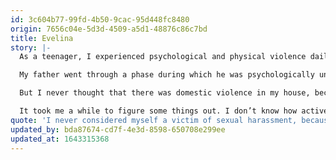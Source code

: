 ```yaml
---
id: 3c604b77-99fd-4b50-9cac-95d448fc8480
origin: 7656c04e-5d3d-4509-a5d1-48876c86c7bd
title: Evelina
story: |-
  As a teenager, I experienced psychological and physical violence daily in my home. As my big brother, who was the cause of the most incidents, claimed: “where reason doesn’t prevail, the law of the powerful prevails." When he got angry, he would push us against the doors, twist our arms, pull our hair, and threaten us, by sticking his face in ours. My mother used to excuse him and would usually blame me: that I had caused it, and that I had to apologise. It took me a while to realise that the violence at home was not my responsibility.

  My father went through a phase during which he was psychologically unwell. During those years, he also became violent towards us. He could not handle us when we were disobedient. I vividly remember one day when I spoke back to him when he told me to wash the dishes, and he forced me to get on all fours and crawl around, threatening that if I got up he would beat me up. He often uttered to me were some like "you are nothing but my fart" or "you are a gob of spit" or “you’re just a doormat for me step on".

  But I never thought that there was domestic violence in my house, because it’s not as if I would come out of it with a black eye or a broken rib. Just as I never considered myself a victim of sexual harassment, because it’s not as if my coworker/friend had raped me. He just took me to a secluded place, forcibly opened my legs and rode me, while I was telling him no. At some point he stopped, though. So I thought, this cannot be harassment.

  It took me a while to figure some things out. I don’t know how active I am in the fight against gender-based violence. I still struggle with guilt and doubt. But I am happy for the ever increasing mass mobilisation; I get strength from it to interpret my experiences and to support other women who have experienced similar things.
quote: 'I never considered myself a victim of sexual harassment, because it’s not as if my coworker/friend had raped me. He just took me to a secluded place, forcibly opened my legs and rode me, while I was telling him no. At some point he stopped, though. So I thought, this cannot be harassment.'
updated_by: bda87674-cd7f-4e3d-8598-650708e299ee
updated_at: 1643315368
---
```

